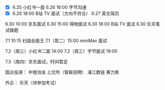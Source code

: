 - [x] 6.25 小红书一面 
6.26 16:00 字节沟通
- [x] 6.26 18:00 B站 TV 面试（方向不符合）
6.27 英文简历

6.30 10:00 京东面试
6.30 15:00 得物面试
6.30 18:00 B站 TV 面试
6.30 乐天笔试做题

7.1 10:15 扫描全能王
7.1（周二）15:00 miniMax 面试

7.2（周三）小红书二面 14:00
7.2（周三）字节面试 19:00

7.3（周四）京东面试，时间暂定


国企投递：
中银消金
上交所（智联招聘）
浦江数链
赛力斯

外企：
乐天（待参加考试）